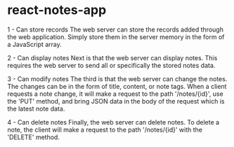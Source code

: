 # react-notes-app

1 - Can store records The web server can store the records added through the web application. Simply store them in the server memory in the form of a JavaScript array.

2 - Can display notes Next is that the web server can display notes. This requires the web server to send all or specifically the stored notes data.

3 - Can modify notes The third is that the web server can change the notes. The changes can be in the form of title, content, or note tags. When a client requests a note change, it will make a request to the path '/notes/{id}', use the 'PUT' method, and bring JSON data in the body of the request which is the latest note data.

4 - Can delete notes Finally, the web server can delete notes. To delete a note, the client will make a request to the path '/notes/{id}' with the 'DELETE' method.
